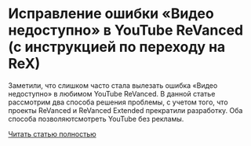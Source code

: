 # Исправление ошибки «Видео недоступно» в YouTube ReVanced (с инструкцией по переходу на ReX)



Заметили, что слишком часто стала вылезать ошибка «Видео недоступно» в любимом YouTube ReVanced. В данной статье рассмотрим два способа решения проблемы, с учетом того, что проекты ReVanced и ReVanced Extended прекратили разработку. Оба способа позволяютсмотреть YouTube без рекламы.

[Читать статью полностью](https://xyberbara.com/web/ispravleniye-oshibki-video-nedostupno-v-youtube-revanced/)
